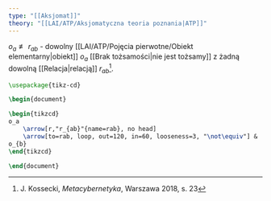 ```yaml
---
type: "[[Aksjomat]]"
theory: "[[LAI/ATP/Aksjomatyczna teoria poznania|ATP]]"
---
```

$o_{a} \not\equiv r_{ab}$ - dowolny [[LAI/ATP/Pojęcia pierwotne/Obiekt elementarny|obiekt]] $o_a$ [[Brak tożsamości|nie jest tożsamy]] z żadną dowolną [[Relacja|relacją]] $r_{ab}$[^1].

```tikz
\usepackage{tikz-cd}

\begin{document}

\begin{tikzcd}
o_a 
	\arrow[r,"r_{ab}"{name=rab}, no head]
	\arrow[to=rab, loop, out=120, in=60, looseness=3, "\not\equiv"] & 
o_{b}
\end{tikzcd}

\end{document}

```

[^1]: J. Kossecki, *Metacybernetyka*, Warszawa 2018, s. 23